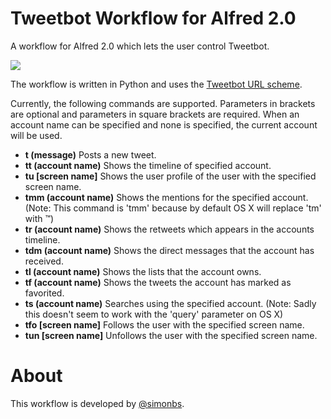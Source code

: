 Tweetbot Workflow for Alfred 2.0
===

A workflow for Alfred 2.0 which lets the user control Tweetbot.

![](http://c.4su.re/M9w7/alfred-tweetbot-workflow.png)

The workflow is written in Python and uses the [Tweetbot URL scheme](http://tapbots.com/blog/development/tweetbot-url-scheme).

Currently, the following commands are supported. Parameters in brackets are optional and parameters in square brackets are required. When an account name can be specified and none is specified, the current account will be used.

- **t (message)** Posts a new tweet.
- **tt (account name)** Shows the timeline of specified account.
- **tu [screen name]** Shows the user profile of the user with the specified screen name.
- **tmm (account name)** Shows the mentions for the specified account. (Note: This command is 'tmm' because by default OS X will replace 'tm' with ™)
- **tr (account name)** Shows the retweets which appears in the accounts timeline.
- **tdm (account name)** Shows the direct messages that the account has received.
- **tl (account name)** Shows the lists that the account owns.
- **tf (account name)** Shows the tweets the account has marked as favorited.
- **ts (account name)** Searches using the specified account. (Note: Sadly this doesn't seem to work with the 'query' parameter on OS X)
- **tfo [screen name]** Follows the user with the specified screen name.
- **tun [screen name]** Unfollows the user with the specified screen name.

About
===
This workflow is developed by [@simonbs](http://twitter.com/simonbs).
